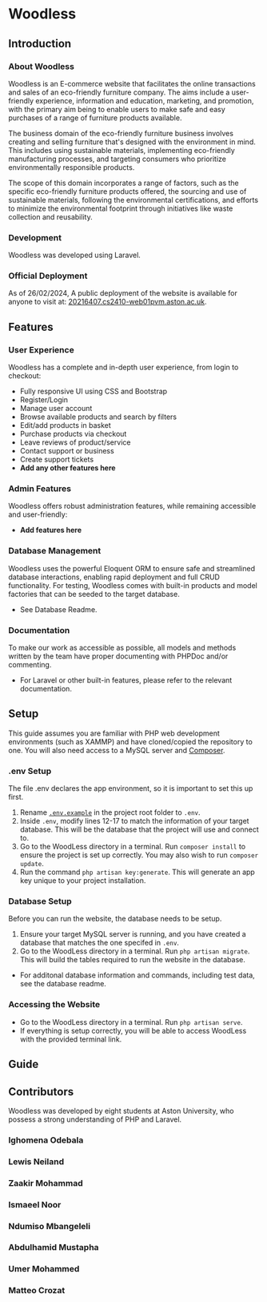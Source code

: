 # Woodless
## Introduction
### About Woodless
Woodless is an E-commerce website that facilitates the online transactions and sales of an eco-friendly furniture company. The aims include a user-friendly experience, information and education, marketing, and promotion, with the primary aim being to enable users to make safe and easy purchases of a range of furniture products available. 

The business domain of the eco-friendly furniture business involves creating and selling furniture that's designed with the environment in mind. This includes using sustainable materials, implementing eco-friendly manufacturing processes, and targeting consumers who prioritize environmentally responsible products. 

The scope of this domain incorporates a range of factors, such as the specific eco-friendly furniture products offered, the sourcing and use of sustainable materials, following the environmental certifications, and efforts to minimize the environmental footprint through initiatives like waste collection and reusability.

### Development
Woodless was developed using Laravel.

### Official Deployment
As of 26/02/2024, A public deployment of the website is available for anyone to visit at: [20216407.cs2410-web01pvm.aston.ac.uk](http://220216407.cs2410-web01pvm.aston.ac.uk/).

## Features
### User Experience
Woodless has a complete and in-depth user experience, from login to checkout:
- Fully responsive UI using CSS and Bootstrap
- Register/Login
- Manage user account
- Browse available products and search by filters
- Edit/add products in basket
- Purchase products via checkout
- Leave reviews of product/service
- Contact support or business
- Create support tickets
- **Add any other features here**

### Admin Features
Woodless offers robust administration features, while remaining accessible and user-friendly:
- **Add features here**

### Database Management
Woodless uses the powerful Eloquent ORM to ensure safe and streamlined database interactions, enabling rapid deployment and full CRUD functionality. For testing, Woodless comes with built-in products and model factories that can be seeded to the target database.
- See Database Readme. 

### Documentation
To make our work as accessible as possible, all models and methods written by the team have proper documenting with PHPDoc and/or commenting. 
- For Laravel or other built-in features, please refer to the relevant documentation.

## Setup
This guide assumes you are familiar with PHP web development environments (such as XAMMP) and have cloned/copied the repository to one. You will also need access to a MySQL server and [Composer](https://getcomposer.org/download/).

### .env Setup
The file .env declares the app environment, so it is important to set this up first. 
1. Rename [`.env.example`](./WoodLess/.env.example) in the project root folder to `.env`.
2. Inside `.env`, modify lines 12-17 to match the information of your target database. This will be the database that the project will use and connect to.
3. Go to the WoodLess directory in a terminal. Run `composer install` to ensure the project is set up correctly. You may also wish to run `composer update`.
4. Run the command `php artisan key:generate`. This will generate an app key unique to your project installation.

### Database Setup
Before you can run the website, the database needs to be setup.
1. Ensure your target MySQL server is running, and you have created a database that matches the one specifed in `.env`.
2. Go to the WoodLess directory in a terminal. Run `php artisan migrate`. This will build the tables required to run the website in the database.
- For additonal database information and commands, including test data, see the database readme.

### Accessing the Website
- Go to the WoodLess directory in a terminal. Run `php artisan serve`. 
- If everything is setup correctly, you will be able to access WoodLess with the provided terminal link.

## Guide


## Contributors
Woodless was developed by eight students at Aston University, who possess a strong understanding of PHP and Laravel.
### Ighomena Odebala
### Lewis Neiland
### Zaakir Mohammad
### Ismaeel Noor 
### Ndumiso Mbangeleli
### Abdulhamid Mustapha
### Umer Mohammed
### Matteo Crozat